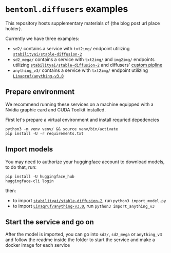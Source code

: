 # `bentoml.diffusers` examples

This repository hosts supplementary materials of {the blog post url place holder}.

Currently we have three examples:

- `sd2/` contains a service with `txt2img/` endpoint utilizing [`stabilityai/stable-diffusion-2`](https://huggingface.co/stabilityai/stable-diffusion-2)
- `sd2_mega/` contains a service with `txt2img/` and `img2img/` endpoints utilizing [`stabilityai/stable-diffusion-2`](https://huggingface.co/stabilityai/stable-diffusion-2) and diffusers' [custom pipline](https://github.com/huggingface/diffusers/tree/main/examples/community)
- `anything_v3/` contains a service with `txt2img/` endpoint utilizing [`Linaqruf/anything-v3.0`](https://huggingface.co/Linaqruf/anything-v3.0)

## Prepare environment

We recommend running these services on a machine equipped with a Nvidia graphic card and CUDA Toolkit installed.

First let's prepare a virtual environment and install requried depedencies

```
python3 -m venv venv/ && source venv/bin/activate
pip install -U -r requirements.txt
```

## Import models

You may need to authorize your huggingface account to download models, to do that, run:

```
pip install -U huggingface_hub
huggingface-cli login
```

then:

- to import [`stabilityai/stable-diffusion-2`](https://huggingface.co/stabilityai/stable-diffusion-2), run `python3 import_model.py`
- to import [`Linaqruf/anything-v3.0`](https://huggingface.co/Linaqruf/anything-v3.0), run `python3 import_anything_v3`

## Start the service and go on

After the model is imported, you can go into `sd2/`, `sd2_mega` or `anything_v3` and follow the readme inside the folder to start the service and make a docker image for each service

